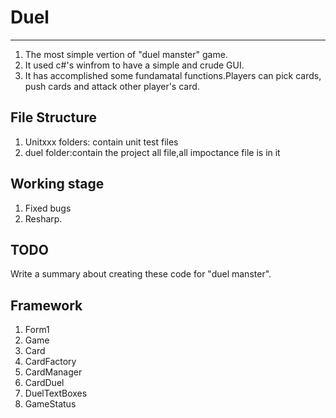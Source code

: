 Duel
====

----
1. The most simple vertion of "duel manster" game.
2. It used c#'s winfrom to have a simple and crude GUI. 
3. It has accomplished some fundamatal functions.Players can pick cards, push cards and attack other player's card.



File Structure
----
1. Unitxxx folders: contain unit test files
2. duel folder:contain the project all file,all impoctance file is in it


Working stage
---
1. Fixed bugs
2. Resharp.



TODO
----

Write a summary about creating these code for "duel manster".

Framework
---
1. Form1
2. Game
3. Card
4. CardFactory
5. CardManager
6. CardDuel
7. DuelTextBoxes
8. GameStatus






